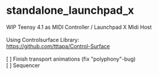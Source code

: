 # standalone_launchpad_x

WIP Teensy 4.1 as MIDI Controller / Launchpad X Midi Host<br />
<br />
Using Controlsurface Library: <br />
https://github.com/tttapa/Control-Surface <br />
 <br />
[ ] Finish transport animations (fix "polyphony"-bug) <br />
[ ] Sequencer <br />